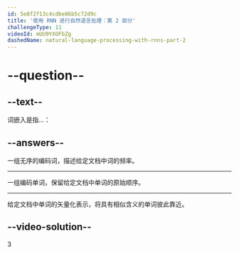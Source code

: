 ```yaml
---
id: 5e8f2f13c4cdbe86b5c72d9c
title: '使用 RNN 进行自然语言处理：第 2 部分'
challengeType: 11
videoId: mUU9YXOFbZg
dashedName: natural-language-processing-with-rnns-part-2
---
```


# --question--

## --text--

词嵌入是指...：

## --answers--

一组无序的编码词，描述给定文档中词的频率。

---

一组编码单词，保留给定文档中单词的原始顺序。

---

给定文档中单词的矢量化表示，将具有相似含义的单词彼此靠近。

## --video-solution--

3

